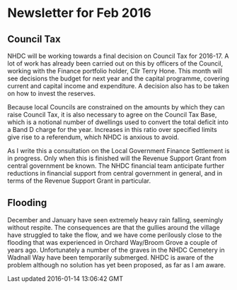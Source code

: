Newsletter for Feb 2016
=======================

Council Tax
-----------

NHDC will be working towards a final decision on Council Tax for 2016-17. A lot of work has already been carried out on this by officers of the Council, working with the Finance portfolio holder, Cllr Terry Hone. This month will see decisions the budget for next year and the capital programme, covering current and capital income and expenditure. A decision also has to be taken on how to invest the reserves.

Because local Councils are constrained on the amounts by which they can raise Council Tax, it is also necessary to agree on the Council Tax Base, which is a notional number of dwellings used to convert the total deficit into a Band D charge for the year. Increases in this ratio over specified limits give rise to a referendum, which NHDC is anxious to avoid.

As I write this a consultation on the Local Government Finance Settlement is in progress. Only when this is finished will the Revenue Support Grant from central government be known. The NHDC financial team anticipate further reductions in financial support from central government in general, and in terms of the Revenue Support Grant in particular.

Flooding
--------

December and January have seen extremely heavy rain falling, seemingly without respite. The consequences are that the gullies around the village have struggled to take the flow, and we have come perilously close to the flooding that was experienced in Orchard Way/Broom Grove a couple of years ago. Unfortunately a number of the graves in the NHDC Cemetery in Wadnall Way have been temporarily submerged. NHDC is aware of the problem although no solution has yet been proposed, as far as I am aware.

Last updated 2016-01-14 13:06:42 GMT
